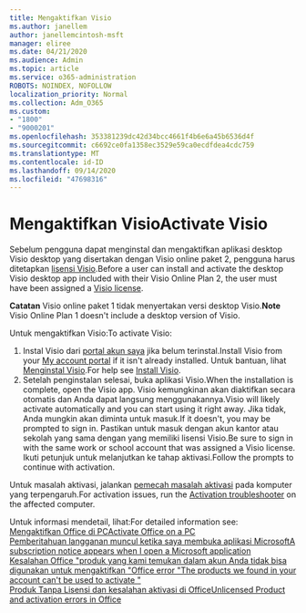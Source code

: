```yaml
---
title: Mengaktifkan Visio
ms.author: janellem
author: janellemcintosh-msft
manager: eliree
ms.date: 04/21/2020
ms.audience: Admin
ms.topic: article
ms.service: o365-administration
ROBOTS: NOINDEX, NOFOLLOW
localization_priority: Normal
ms.collection: Adm_O365
ms.custom:
- "1800"
- "9000201"
ms.openlocfilehash: 353381239dc42d34bcc4661f4b6e6a45b6536d4f
ms.sourcegitcommit: c6692ce0fa1358ec3529e59ca0ecdfdea4cdc759
ms.translationtype: MT
ms.contentlocale: id-ID
ms.lasthandoff: 09/14/2020
ms.locfileid: "47698316"
---
```

# <a name="activate-visio"></a><span data-ttu-id="e4ed1-102">Mengaktifkan Visio</span><span class="sxs-lookup"><span data-stu-id="e4ed1-102">Activate Visio</span></span>

<span data-ttu-id="e4ed1-103">Sebelum pengguna dapat menginstal dan mengaktifkan aplikasi desktop Visio desktop yang disertakan dengan Visio online paket 2, pengguna harus ditetapkan [lisensi Visio](https://docs.microsoft.com/microsoft-365/admin/add-users/add-users).</span><span class="sxs-lookup"><span data-stu-id="e4ed1-103">Before a user can install and activate the desktop Visio desktop app included with their Visio Online Plan 2, the user must have been assigned a [Visio license](https://docs.microsoft.com/microsoft-365/admin/add-users/add-users).</span></span>

<span data-ttu-id="e4ed1-104">**Catatan** Visio online paket 1 tidak menyertakan versi desktop Visio.</span><span class="sxs-lookup"><span data-stu-id="e4ed1-104">**Note** Visio Online Plan 1 doesn't include a desktop version of Visio.</span></span>

<span data-ttu-id="e4ed1-105">Untuk mengaktifkan Visio:</span><span class="sxs-lookup"><span data-stu-id="e4ed1-105">To activate Visio:</span></span>

1. <span data-ttu-id="e4ed1-106">Instal Visio dari [portal akun saya](https://portal.office.com/account#installs) jika belum terinstal.</span><span class="sxs-lookup"><span data-stu-id="e4ed1-106">Install Visio from your [My account portal](https://portal.office.com/account#installs) if it isn't already installed.</span></span> <span data-ttu-id="e4ed1-107">Untuk bantuan, lihat [Menginstal Visio](https://support.office.com/article/f98f21e3-aa02-4827-9167-ddab5b025710?wt.mc_id=OfficeAdm_ClientDIA_Alchemy1800).</span><span class="sxs-lookup"><span data-stu-id="e4ed1-107">For help see [Install Visio](https://support.office.com/article/f98f21e3-aa02-4827-9167-ddab5b025710?wt.mc_id=OfficeAdm_ClientDIA_Alchemy1800).</span></span>
2. <span data-ttu-id="e4ed1-108">Setelah penginstalan selesai, buka aplikasi Visio.</span><span class="sxs-lookup"><span data-stu-id="e4ed1-108">When the installation is complete, open the Visio app.</span></span> <span data-ttu-id="e4ed1-109">Visio kemungkinan akan diaktifkan secara otomatis dan Anda dapat langsung menggunakannya.</span><span class="sxs-lookup"><span data-stu-id="e4ed1-109">Visio will likely activate automatically and you can start using it right away.</span></span> <span data-ttu-id="e4ed1-110">Jika tidak, Anda mungkin akan diminta untuk masuk.</span><span class="sxs-lookup"><span data-stu-id="e4ed1-110">If it doesn't, you may be prompted to sign in.</span></span> <span data-ttu-id="e4ed1-111">Pastikan untuk masuk dengan akun kantor atau sekolah yang sama dengan yang memiliki lisensi Visio.</span><span class="sxs-lookup"><span data-stu-id="e4ed1-111">Be sure to sign in with the same work or school account that was assigned a Visio license.</span></span> <span data-ttu-id="e4ed1-112">Ikuti petunjuk untuk melanjutkan ke tahap aktivasi.</span><span class="sxs-lookup"><span data-stu-id="e4ed1-112">Follow the prompts to continue with activation.</span></span> 

<span data-ttu-id="e4ed1-113">Untuk masalah aktivasi, jalankan [pemecah masalah aktivasi](https://aka.ms/SARA-OfficeActivation-Alchemy) pada komputer yang terpengaruh.</span><span class="sxs-lookup"><span data-stu-id="e4ed1-113">For activation issues, run the [Activation troubleshooter](https://aka.ms/SARA-OfficeActivation-Alchemy) on the affected computer.</span></span>

<span data-ttu-id="e4ed1-114">Untuk informasi mendetail, lihat:</span><span class="sxs-lookup"><span data-stu-id="e4ed1-114">For detailed information see:</span></span><br>
[<span data-ttu-id="e4ed1-115">Mengaktifkan Office di PC</span><span class="sxs-lookup"><span data-stu-id="e4ed1-115">Activate Office on a PC</span></span>](https://support.office.com/article/5bd38f38-db92-448b-a982-ad170b1e187e?wt.mc_id=OfficeAdm_ClientDIA_Alchemy1800)<br>
[<span data-ttu-id="e4ed1-116">Pemberitahuan langganan muncul ketika saya membuka aplikasi Microsoft</span><span class="sxs-lookup"><span data-stu-id="e4ed1-116">A subscription notice appears when I open a Microsoft application</span></span>](https://support.office.com/article/4cabe32c-f594-4c0e-9191-3d3ade10cceb?wt.mc_id=OfficeAdm_ClientDIA_Alchemy1800)<br>
[<span data-ttu-id="e4ed1-117">Kesalahan Office "produk yang kami temukan dalam akun Anda tidak bisa digunakan untuk mengaktifkan <app> "</span><span class="sxs-lookup"><span data-stu-id="e4ed1-117">Office error "The products we found in your account can't be used to activate <app>"</span></span>](https://support.office.com/article/c9f9a0b3-5aae-4131-8077-21e6a59f141e?wt.mc_id=OfficeAdm_ClientDIA_Alchemy1800)<br>
[<span data-ttu-id="e4ed1-118">Produk Tanpa Lisensi dan kesalahan aktivasi di Office</span><span class="sxs-lookup"><span data-stu-id="e4ed1-118">Unlicensed Product and activation errors in Office</span></span>](https://support.office.com/article/0d23d3c0-c19c-4b2f-9845-5344fedc4380?wt.mc_id=OfficeAdm_ClientDIA_Alchemy1800)